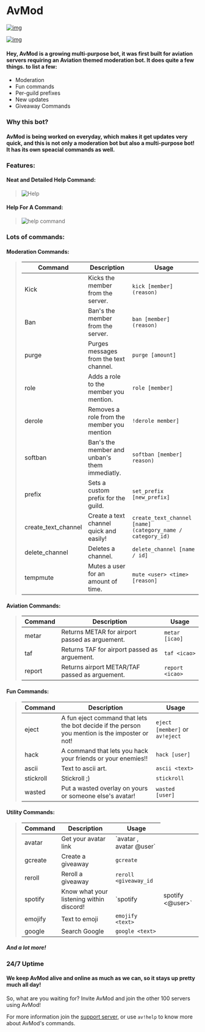 # **AvMod**

[![img][1]][2]

[1]:  https://botlist.space/bot/761414234767884318/badge?property=tag
[2]:  https://top.gg/bot/761414234767884318

[![img][3]][4]

[3]:  https://botlist.space/bot/761414234767884318/badge?property=support
[4]:  https://discord.gg/eJrTyEX


#### Hey, AvMod is a growing multi-purpose bot, it was first built for aviation servers requiring an Aviation themed moderation bot. It does quite a few things. to list a few:

- Moderation
- Fun commands
- Per-guild prefixes
- New updates
- Giveaway Commands

### **Why this bot?**

#### AvMod is being worked on everyday, which makes it get updates very quick, and this is not only a moderation bot but also a multi-purpose bot! It has its own speacial commands as well.

### Features:

#### Neat and Detailed Help Command:
> ![Help](https://media.discordapp.net/attachments/764862897830363146/797688566594666586/unknown.png) 
#### Help For A Command:
> ![help command](https://media.discordapp.net/attachments/769570575659171871/797688806585270292/unknown.png)

### Lots of commands:

<h4 id="moderation-commands-">Moderation Commands:</h4>
<blockquote>
<table>
<thead>
<tr>
<th>Command</th>
<th>Description</th>
<th>Usage</th>
</tr>
</thead>
<tbody>
<tr>
<td>Kick</td>
<td>Kicks the member from the server.</td>
<td><code>kick [member] (reason)</code></td>
</tr>
<tr>
<td>Ban</td>
<td>Ban&#39;s the member from the server.</td>
<td><code>ban [member] (reason)</code></td>
</tr>
<tr>
<td>purge</td>
<td>Purges messages from the text channel.</td>
<td><code>purge [amount]</code></td>
</tr>
<tr>
<td>role</td>
<td>Adds a role to the member you mention.</td>
<td><code>role [member]</code></td>
</tr>
<tr>
<td>derole</td>
<td>Removes a role from the member you mention</td>
<td><code>!derole member]</code></td>
</tr>
<tr>
<td>softban</td>
<td>Ban&#39;s the member and unban&#39;s them immediatly.</td>
<td><code>softban [member] reason)</code></td>
</tr>
<tr>
<td>prefix</td>
<td>Sets a custom prefix for the guild.</td>
<td><code>set_prefix [new_prefix]</code></td>
</tr>
<tr>
<td>create_text_channel</td>
<td>Create a text channel quick and easily!</td>
<td><code>create_text_channel [name] (category_name / category_id)</code></td>
</tr>
<tr>
<td>delete_channel</td>
<td>Deletes a channel.</td>
<td><code>delete_channel [name / id]</code></td>
</tr>
<tr>
<td>tempmute</td>
<td>Mutes a user for an amount of time.</td>
<td><code>mute &lt;user&gt; &lt;time&gt; [reason]</code></td>
</tr>
</tbody>
</table>
</blockquote>
<h4 id="aviation-commands-">Aviation Commands:</h4>
<blockquote>
<table>
<thead>
<tr>
<th>Command</th>
<th>Description</th>
<th>Usage</th>
</tr>
</thead>
<tbody>
<tr>
<td>metar</td>
<td>Returns METAR for airport passed as arguement.</td>
<td><code>metar [icao]</code></td>
</tr>
<tr>
<td>taf</td>
<td>Returns TAF for airport passed as arguement.</td>
<td><code>taf &lt;icao&gt;</code></td>
</tr>
<tr>
<td>report</td>
<td>Returns airport METAR/TAF passed as arguement.</td>
<td><code>report &lt;icao&gt;</code></td>
</tr>
</tbody>
</table>
</blockquote>
<h4 id="fun-commands-">Fun Commands:</h4>
<blockquote>
<table>
<thead>
<tr>
<th>Command</th>
<th>Description</th>
<th>Usage</th>
</tr>
</thead>
<tbody>
<tr>
<td>eject</td>
<td>A fun eject command that lets the bot decide if the person you mention is the imposter or not!</td>
<td><code>eject [member]</code> or <code>av!eject</code> </td>
</tr>
<tr>
<td>hack</td>
<td>A command that lets you hack your friends or your enemies!!</td>
<td><code>hack [user]</code></td>
</tr>
<tr>
<td>ascii</td>
<td>Text to ascii art.</td>
<td><code>ascii &lt;text&gt;</code></td>
</tr>
<tr>
<td>stickroll</td>
<td>Stickroll ;)</td>
<td><code>stickroll</code></td>
</tr>
<tr>
<td>wasted</td>
<td>Put a wasted overlay on yours or someone else's avatar!</td>
<td><code>wasted [user]</code></td>
</tr>
</tbody>
</table>
</blockquote>
<h4 id="utility-commands-">Utility Commands:</h4>
<blockquote>
<table>
<thead>
<tr>
<th>Command</th>
<th>Description</th>
<th>Usage</th>
</tr>
</thead>
<tbody>
<tr>
<td>avatar</td>
<td>Get your avatar link</td>
<td>`avatar , avatar @user`</td>
</tr>
<tr>
<td>gcreate</td>
<td>Create a giveaway</td>
<td><code>gcreate</code></td>
</tr>
<tr>
<td>reroll</td>
<td>Reroll a giveaway</td>
<td><code>reroll &lt;giveaway_id</code></td>
</tr>
<tr>
<td>spotify</td>
<td>Know what your listening within discord!</td>
<td>`spotify</td>
<td>spotify &lt;@user&gt;`</td>
</tr>
<tr>
<td>emojify</td>
<td>Text to emoji</td>
<td><code>emojify &lt;text&gt;</code></td>
</tr>
<tr>
<td>google</td>
<td>Search Google</td>
<td><code>google &lt;text&gt;</code></td>
</tr>
</tbody>
</table>
</blockquote>


##### And a lot more!

### **24/7 Uptime**

#### We keep AvMod alive and online as much as we can, so it stays up pretty much all day!

So, what are you waiting for? Invite AvMod and join the other 100 servers using AvMod!

For more information join the [support server](https://discord.gg/eJrTyEX), or use `av!help` to know more about AvMod's commands.


